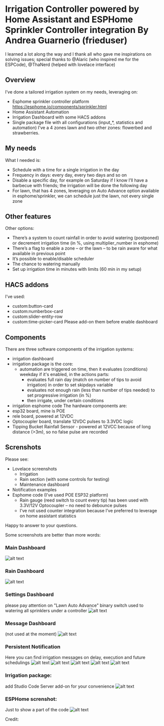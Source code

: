 # Irrigation Controller powered by Home Assistant and ESPHome Sprinkler Controller integration By Andrea Guarnerio (frieduser)
I learned a lot along the way and I thank all who gave me inspirations on solving issues; special thanks to @Alaric (who inspired me for the ESPCode), @ThaNerd (helped with lovelace interface)

## Overview
I’ve done a tailored irrigation system on my needs, leveraging on:
*	Esphome sprinkler controller platform https://esphome.io/components/sprinkler.html
*	Home Assistant Automation
*	Irrigation Dashboard with some HACS addons
*	Single package file with all configurations (input_*, statistics and automation)
I’ve a 4 zones lawn and two other zones: flowerbed and strawberries.

## My needs
What I needed is:
*	Schedule with a time for a single irrigation in the day
*	Frequency in days: every day, every two days and so on
*	Disable a specific day, for example on Saturday if I know I’ll have a barbecue with friends; the irrigation will be done the following day
*	For lawn, that has 4 zones, leveraging on Auto Advance option available in esphome/sprinkler, we can schedule just the lawn, not every single zone

## Other features
Other options:
*	There’s a system to count rainfall in order to avoid watering (postponed) or decrement irrigation time (in %, using multiplier_number in esphome)
*	There’s a flag to enable a zone – or the lawn – to be rain aware for what available in previous point
*	It’s possible to enable/disable scheduler
*	The chance to watering manually
*	Set up irrigation time in minutes with limits (60 min in my setup)

## HACS addons
I've used:
* custom:button-card
* custom:numberbox-card
* custom:slider-entity-row
* custom:time-picker-card
Please add-on them before enable dashboard

## Components
There are three software components of the irrigation systems:
* irrigation dashboard
* irrigation package is the core:
  - automation are triggered on time, then it evaluates (conditions) weekday if it's enabled, in the actions parts:
    - evaluates full rain day (match on number of tips to avoid irrigation) in order to set skipdays variable
    - evaluates not enough rain (less than number of tips needed) to set progressive irrigation (in %)
    - then irrigate, under certain conditions
* irrigation esphome code
The hardware components are:
* esp32 board, mine is POE
* rele board, powered at 12VDC
* Optocoupler board, translate 12VDC pulses to 3.3VDC logic
* Tipping Bucket Rainfall Sensor - powered at 12VCC because of long distance (>3m), so no false pulse are recorded

## Screnshots
Please see:
*	Lovelace screenshots
    -	Irrigation
    -	Rain section (with some controls for testing)
    -	Maintenance dashboard
*	Notification examples
*	Esphome code (I’ve used POE ESP32 platform)
    - Rain gauge (reed switch to count every tip) has been used with 3.3V/12V Optocoupler – no need to debounce pulses
    - I’ve not used counter integration because I’ve preferred to leverage on home assistant statistics



Happy to answer to your questions.

Some screenshots are better than more words:
### Main Dashboard
![alt text](screenshots/main_dashboard.png "main dashboard")
### Rain Dashboard
![alt text](screenshots/rain_dashboard.png "rain dashboard")
### Settings Dashboard
please pay attention on "Lawn Auto Advance" binary switch used to watering all sprinklers under a controller 
![alt text](screenshots/settings_dashboard.png "settings dashboard")
### Message Dashboard
(not used at the moment)
![alt text](screenshots/messages_dashboard.png "message dashboard")
### Persistent Notification
Here you can find irrigation messages on delay, execution and future schedulings
![alt text](screenshots/persistent_notification_example1.png "persistent_notification_example1")
![alt text](screenshots/persistent_notification_example2.png "persistent_notification_example2")
![alt text](screenshots/persistent_notification_example3.png "persistent_notification_example3")
![alt text](screenshots/persistent_notification_example4.png "persistent_notification_example4")
![alt text](screenshots/persistent_notification_example5.png "persistent_notification_example5")
### Irrigation package:
add Studio Code Server add-on for your convenience
![alt text](screenshots/irrigation_package.png "irrigation_package")
### ESPHome screnshot:
Just to show a part of the code
![alt text](screenshots/esphome_code.png "esphome_code")

Credit: 
